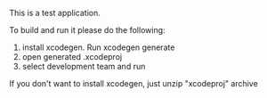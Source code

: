 This is a test application.

To build and run it please do the following:
1) install xcodegen. Run xcodegen generate
2) open generated .xcodeproj
3) select development team and run

If you don't want to install xcodegen, just unzip "xcodeproj" archive